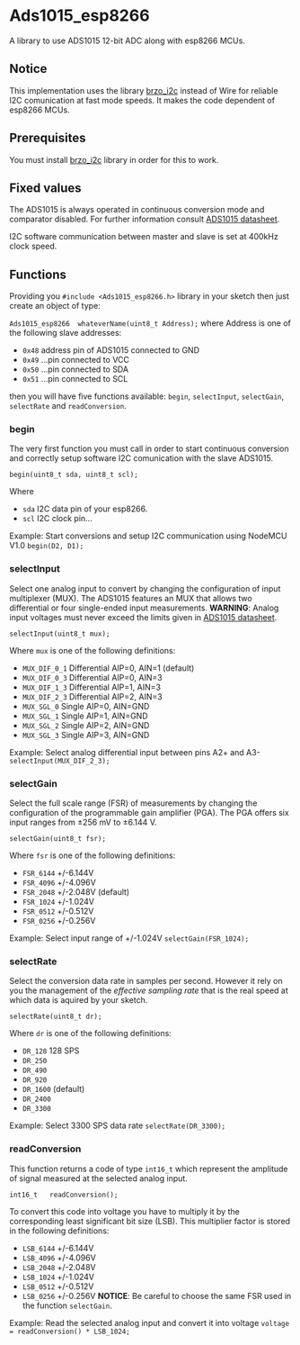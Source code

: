 # Ads1015_esp8266

A library to use ADS1015 12-bit ADC along with esp8266 MCUs.

## Notice

This implementation uses the library [brzo_i2c](https://github.com/pasko-zh/brzo_i2c) instead of Wire for reliable I2C comunication at fast mode speeds.
It makes the code dependent of esp8266 MCUs.

## Prerequisites

You must install [brzo_i2c](https://github.com/pasko-zh/brzo_i2c) library in order for this to work.

## Fixed values

The ADS1015 is always operated in continuous conversion mode and comparator disabled. For further information consult  [ADS1015 datasheet](http://www.ti.com/lit/gpn/ADS1015).

I2C software communication between master and slave is set at 400kHz clock speed.

## Functions

Providing you `#include <Ads1015_esp8266.h>` library in your sketch then just create an object of type:

`Ads1015_esp8266  whateverName(uint8_t Address);` where Address is one of the following slave addresses:

- `0x48`	address pin of ADS1015 connected to GND
- `0x49`	...pin connected to VCC
- `0x50`	...pin connected to SDA
- `0x51`	...pin connected to SCL

then you will have five functions available: `begin`, `selectInput`, `selectGain`, `selectRate` and `readConversion`.

### begin

The very first function you must call in order to start continuous conversion and correctly setup software I2C comunication with the slave ADS1015.

```
begin(uint8_t sda, uint8_t scl);
```
Where
- `sda` I2C data pin of your esp8266.
- `scl` I2C clock pin...

Example: Start conversions and setup I2C communication using NodeMCU V1.0 `begin(D2, D1);`

### selectInput

Select one analog input to convert by changing the configuration of input multiplexer (MUX). The ADS1015 features an MUX that allows two differential or four single-ended input measurements. __WARNING__: Analog input voltages must never exceed the limits given in [ADS1015 datasheet](http://www.ti.com/lit/gpn/ADS1015).

```
selectInput(uint8_t mux);
```

Where `mux` is one of the following definitions:
- `MUX_DIF_0_1`   Differential AIP=0, AIN=1 (default)
- `MUX_DIF_0_3`   Differential AIP=0, AIN=3
- `MUX_DIF_1_3`   Differential AIP=1, AIN=3
- `MUX_DIF_2_3`   Differential AIP=2, AIN=3
- `MUX_SGL_0`     Single AIP=0, AIN=GND
- `MUX_SGL_1`     Single AIP=1, AIN=GND
- `MUX_SGL_2`     Single AIP=2, AIN=GND
- `MUX_SGL_3`     Single AIP=3, AIN=GND

Example: Select analog differential input between pins A2+ and A3- `selectInput(MUX_DIF_2_3);`

### selectGain

Select the full scale range (FSR) of measurements by changing the configuration of the programmable gain amplifier (PGA). The PGA offers six input ranges from ±256 mV to ±6.144 V.

```
selectGain(uint8_t fsr);
```

Where `fsr` is one of the following definitions:
- `FSR_6144`      +/-6.144V
- `FSR_4096`      +/-4.096V
- `FSR_2048`      +/-2.048V (default)
- `FSR_1024`      +/-1.024V
- `FSR_0512`      +/-0.512V
- `FSR_0256`      +/-0.256V

Example: Select input range of +/-1.024V `selectGain(FSR_1024);`

### selectRate

Select the conversion data rate in samples per second. However it rely on you the management of the _effective sampling rate_ that is the real speed at which data is aquired by your sketch.

```
selectRate(uint8_t dr);
```

Where `dr` is one of the following definitions:
- `DR_128`        128 SPS
- `DR_250`
- `DR_490`
- `DR_920`
- `DR_1600`       (default)
- `DR_2400`
- `DR_3300`

Example: Select 3300 SPS data rate `selectRate(DR_3300);`

### readConversion

This function returns a code of type `int16_t` which represent the amplitude of signal measured at the selected analog input.

```
int16_t   readConversion();
```

To convert this code into voltage you have to multiply it by the corresponding least significant bit size (LSB). This multiplier factor is stored in the following definitions:

- `LSB_6144`      +/-6.144V
- `LSB_4096`      +/-4.096V
- `LSB_2048`      +/-2.048V
- `LSB_1024`      +/-1.024V
- `LSB_0512`      +/-0.512V
- `LSB_0256`      +/-0.256V
**NOTICE**: Be careful to choose the same FSR used in the function `selectGain`.
 
Example: Read the selected analog input and convert it into voltage `voltage = readConversion() * LSB_1024;`
